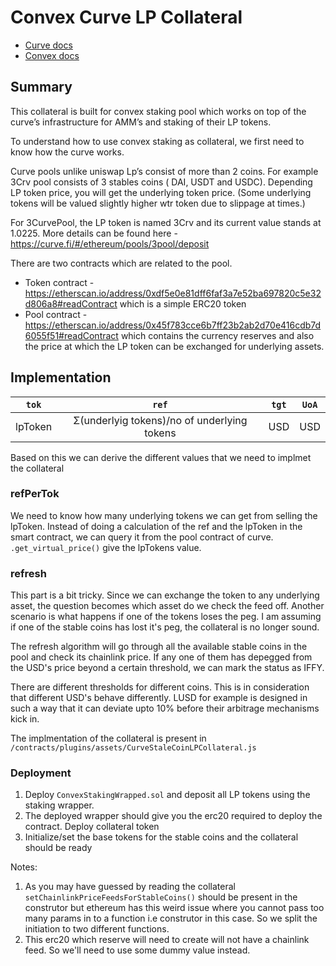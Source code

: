 # Convex Curve LP Collateral

- [Curve docs](https://resources.curve.fi/base-features/understanding-curve)
- [Convex docs](https://docs.convexfinance.com/convexfinance/)

## Summary

This collateral is built for convex staking pool which works on top of the curve’s infrastructure for AMM’s and staking of their LP tokens. 

To understand how to use convex staking as collateral, we first need to know how the curve works. 

Curve pools unlike uniswap Lp’s consist of more than 2 coins. For example 3Crv pool consists of 3 stables coins ( DAI, USDT and USDC). Depending LP token price, you will get the underlying token price. (Some underlying tokens will be valued slightly higher wtr token due to slippage at times.)

For 3CurvePool, the LP token is named 3Crv and its current value stands at 1.0225. More details can be found here - https://curve.fi/#/ethereum/pools/3pool/deposit

There are two contracts which are related to the pool. 
- Token contract - https://etherscan.io/address/0xdf5e0e81dff6faf3a7e52ba697820c5e32d806a8#readContract which is a simple ERC20 token 
- Pool contract - https://etherscan.io/address/0x45f783cce6b7ff23b2ab2d70e416cdb7d6055f51#readContract which contains the currency reserves and also the price at which the LP token can be exchanged for underlying assets. 

## Implementation

|  `tok`  | `ref` | `tgt` | `UoA` |
| :-----: | :---: | :---: | :---: |
| lpToken | Σ(underlyig tokens)/no of underlying tokens  |  USD  |  USD  |

Based on this we can derive the different values that we need to implmet the collateral

### refPerTok

We need to know how many underlying tokens we can get from selling the lpToken. Instead of doing a calculation of the ref and the lpToken in the smart contract, we can query it from the pool contract of curve. `.get_virtual_price()` give the lpTokens value. 

### refresh

This part is a bit tricky. Since we can exchange the token to any underlying asset, the question becomes which asset do we check the feed off. Another scenario is what happens if one of the tokens loses the peg. I am assuming if one of the stable coins has lost it's peg, the collateral is no longer sound. 

The refresh algorithm will go through all the available stable coins in the pool and check its chainlink price. If any one of them has depegged from the USD's price beyond a certain threshold, we can mark the status as IFFY. 

There are different thresholds for different coins. This is in consideration that different USD's behave differently. LUSD for example is designed in such a way that it can deviate upto 10% before their arbitrage mechanisms kick in. 

The implmentation of the collateral is present in `/contracts/plugins/assets/CurveStaleCoinLPCollateral.js`

### Deployment

1) Deploy `ConvexStakingWrapped.sol` and deposit all LP tokens using the staking wrapper. 
2) The deployed wrapper should give you the erc20 required to deploy the contract. Deploy collateral token
3) Initialize/set the base tokens for the stable coins and the collateral should be ready

Notes:
1) As you may have guessed by reading the collateral `setChainlinkPriceFeedsForStableCoins()` should be present in the construtor but ethereum has this weird issue where you cannot pass too many params in to a function i.e construtor in this case. So we split the initiation to two different functions.
2) This erc20 which reserve will need to create will not have a chainlink feed. So we'll need to use some dummy value instead. 